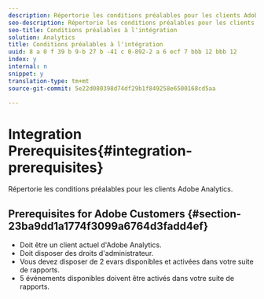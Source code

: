 ```yaml
---
description: Répertorie les conditions préalables pour les clients Adobe Analytics.
seo-description: Répertorie les conditions préalables pour les clients Adobe Analytics.
seo-title: Conditions préalables à l'intégration
solution: Analytics
title: Conditions préalables à l'intégration
uuid: 8 a 0 f 39 b 9-b 27 b -41 c 0-892-2 a 6 ecf 7 bbb 12 bbb 12
index: y
internal: n
snippet: y
translation-type: tm+mt
source-git-commit: 5e22d080398d74df29b1f849258e6500168cd5aa

---
```



# Integration Prerequisites{#integration-prerequisites}

Répertorie les conditions préalables pour les clients Adobe Analytics.

## Prerequisites for Adobe Customers {#section-23ba9dd1a1774f3099a6764d3fadd4ef}

* Doit être un client actuel d'Adobe Analytics.
* Doit disposer des droits d'administrateur.
* Vous devez disposer de 2 evars disponibles et activées dans votre suite de rapports.
* 5 événements disponibles doivent être activés dans votre suite de rapports.

